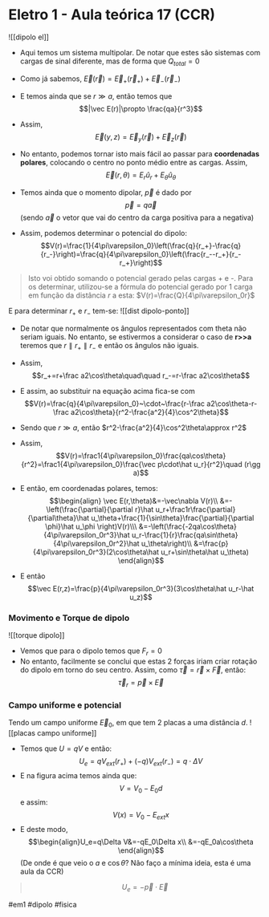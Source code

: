 # Eletro 1 - Aula teórica 17 (CCR)
![[dipolo el]]
- Aqui temos um sistema multipolar. De notar que estes são sistemas com cargas de sinal diferente, mas de forma que $Q_{total}=0$
- Como já sabemos, $\vec E(\vec r)=\vec E_+(\vec r_+)+\vec E_-(\vec r_-)$
- E temos ainda que se $r\gg a$, então temos que $$|\vec E(r)|\propto \frac{qa}{r^3}$$

- Assim,
$$\vec E(y,z)=\vec E_y(\vec r)+\vec E_z(\vec r)$$
- No entanto, podemos tornar isto mais fácil ao passar para **coordenadas polares**, colocando o centro no ponto médio entre as cargas. Assim,
$$\vec E(r,\theta)=E_r\hat u_r+E_\theta\hat u_\theta$$
- Temos ainda que o momento dipolar, $\vec p$ é dado por $$\vec p=q\vec a$$(sendo $\vec a$ o vetor que vai do centro da carga positiva para a negativa)

- Assim, podemos determinar o potencial do dipolo:
$$V(r)=\frac{1}{4\pi\varepsilon_0}\left(\frac{q}{r_+}-\frac{q}{r_-}\right)=\frac{q}{4\pi\varepsilon_0}\left(\frac{r_--r_+}{r_-r_+}\right)$$
> Isto voi obtido somando o potencial gerado pelas cargas + e -. Para os determinar, utilizou-se a fórmula do potencial gerado por 1 carga em função da distância $r$ a esta: $V(r)=\frac{Q}{4\pi\varepsilon_0r}$

E para determinar $r_+$ e $r_-$ tem-se:
![[dist dipolo-ponto]]
- De notar que normalmente os ângulos representados com theta não seriam iguais. No entanto, se estivermos a considerar o caso de **r>>a** teremos que $r\parallel r_+\parallel r_-$ e então os ângulos não iguais.
- Assim, $$r_+=r+\frac a2\cos\theta\quad\quad r_-=r-\frac a2\cos\theta$$
- E assim, ao substituir na equação acima fica-se com 
$$V(r)=\frac{q}{4\pi\varepsilon_0}~\cdot~\frac{r-\frac a2\cos\theta-r-\frac a2\cos\theta}{r^2-\frac{a^2}{4}\cos^2\theta}$$
- Sendo que $r\gg a$, então $r^2-\frac{a^2}{4}\cos^2\theta\approx r^2$
- Assim, $$V(r)=\frac1{4\pi\varepsilon_0}\frac{qa\cos\theta}{r^2}=\frac1{4\pi\varepsilon_0}\frac{\vec p\cdot\hat u_r}{r^2}\quad (r\gg a)$$

- E então, em coordenadas polares, temos:
$$\begin{align}
\vec E(r,\theta)&=-\vec\nabla V(r)\\
&=-\left(\frac{\partial}{\partial r}\hat u_r+\frac1r\frac{\partial}{\partial\theta}\hat u_\theta+\frac{1}{\sin\theta}\frac{\partial}{\partial \phi}\hat u_\phi \right)V(r)\\\
&=-\left(\frac{-2qa\cos\theta}{4\pi\varepsilon_0r^3}\hat u_r-\frac{1}{r}\frac{qa\sin\theta}{4\pi\varepsilon_0r^2}\hat u_\theta\right)\\
&=\frac{p}{4\pi\varepsilon_0r^3}(2\cos\theta\hat u_r+\sin\theta\hat u_\theta)
\end{align}$$
- E então
$$\vec E(r,z)=\frac{p}{4\pi\varepsilon_0r^3}(3\cos\theta\hat u_r-\hat u_z)$$
### Movimento e Torque de dipolo
![[torque dipolo]]
- Vemos que para o dipolo temos que $F_r=0$
- No entanto, facilmente se conclui que estas 2 forças iriam criar rotação do dipolo em torno do seu centro. Assim, como $\vec\tau=\vec r\times\vec F$, então:
$$\vec\tau_r=\vec p\times\vec E$$
### Campo uniforme e potencial
Tendo um campo uniforme $\vec E_0$, em que tem 2 placas a uma distância $d$.
![[placas campo uniforme]]
- Temos que $U=qV$ e então:
$$U_e=qV_{ext}(r_+)+(-q)V_{ext}(r_-)=q\cdot\Delta V$$
- E na figura acima temos ainda que:
$$V=V_0-E_0d$$
e assim:
$$V(x)=V_0-E_{ext}x$$
- E deste modo, 
$$\begin{align}U_e=q\Delta V&=-qE_0\Delta x\\
&=-qE_0a\cos\theta
\end{align}$$
(De onde é que veio o $a$ e $\cos\theta$? Não faço a mínima ideia, esta é uma aula da CCR)
>$$U_e=-\vec p\cdot\vec E$$

#em1 #dipolo #fisica 
